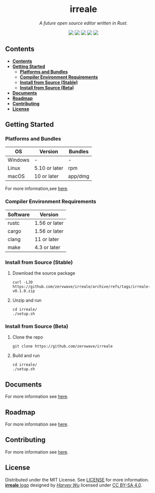 **<h1 align="center">irreale</h1>**

*<div align="center">A future open source editor written in Rust. </div>*

<div align="center">
<img src="https://img.shields.io/github/stars/zervwave/irreale?style=flat-square" />
<img src="https://img.shields.io/github/issues/zervwave/irreale?style=flat-square" />
<img src="https://img.shields.io/github/issues-pr/zervwave/irreale?style=flat-square" />
<img src="https://img.shields.io/github/v/release/zervwave/irreale?style=flat-square" />
<img src="https://img.shields.io/github/downloads/zervwave/irreale/total?style=flat-square" />
</div>


## **Contents**

- [**Contents**](#contents)
- [**Getting Started**](#getting-started)
	- [**Platforms and Bundles**](#platforms-and-bundles)
	- [**Compiler Environment Requirements**](#compiler-environment-requirements)
	- [**Install from Source (Stable)**](#install-from-source-stable)
	- [**Install from Source (Beta)**](#install-from-source-beta)
- [**Documents**](#documents)
- [**Roadmap**](#roadmap)
- [**Contributing**](#contributing)
- [**License**](#license)


## **Getting Started**

### **Platforms and Bundles**
| OS      | Version       | Bundles |
| ------- | ------------- | ------- |
| Windows | -             | -       |
| Linux   | 5.10 or later | rpm     |
| macOS   | 10 or later   | app/dmg |

For more information,see [here](https://github.com/zervwave/irreale/releases).

### **Compiler Environment Requirements**
| Software | Version       |
| -------- | ------------- |
| rustc    | 1.56 or later |
| cargo    | 1.56 or later |
| clang    | 11 or later   |
| make     | 4.3 or later  |

### **Install from Source (Stable)**
1. Download the source package
	```
    curl -LJO https://github.com/zervwave/irreale/archive/refs/tags/irreale-v0.1.0.zip
	```
2. Unzip and run
	```
	cd irreale/
	./setup.sh
	```

### **Install from Source (Beta)**
1. Clone the repo
	```
	git clone https://github.com/zervwave/irreale
	```
2. Build and run
    ```
	cd irreale/
	./setup.sh
	```

## **Documents**

For more information see [here](doc/README.md).


## **Roadmap**

For more information see [here](https://github.com/zervwave/irreale/projects/2).


## **Contributing**

For more information see [here](https://github.com/zervwave/.github/CONTRIBUTING.md).


## **License**

Distributed under the MIT License. See [LICENSE](LICENSE) for more information.  
[**irreale** logo](logo.svg) designed by [*Harvey Wu*](https://github.com/zervwave) licensed under
 [CC BY-SA 4.0](https://creativecommons.org/licenses/by-sa/4.0/).
